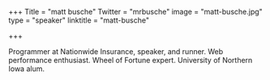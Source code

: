 +++
Title = "matt busche"
Twitter = "mrbusche"
image = "matt-busche.jpg"
type = "speaker"
linktitle = "matt-busche"

+++

Programmer at Nationwide Insurance, speaker, and runner. Web performance enthusiast. Wheel of Fortune expert. University of Northern Iowa alum.
